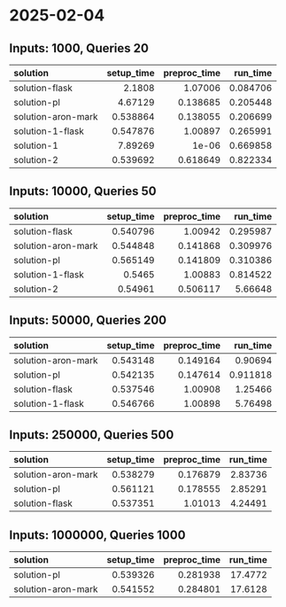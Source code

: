 # 2025-02-04

## Inputs: 1000, Queries 20

| solution           |   setup_time |   preproc_time |   run_time |
|:-------------------|-------------:|---------------:|-----------:|
| solution-flask     |     2.1808   |       1.07006  |   0.084706 |
| solution-pl        |     4.67129  |       0.138685 |   0.205448 |
| solution-aron-mark |     0.538864 |       0.138055 |   0.206699 |
| solution-1-flask   |     0.547876 |       1.00897  |   0.265991 |
| solution-1         |     7.89269  |       1e-06    |   0.669858 |
| solution-2         |     0.539692 |       0.618649 |   0.822334 |

## Inputs: 10000, Queries 50

| solution           |   setup_time |   preproc_time |   run_time |
|:-------------------|-------------:|---------------:|-----------:|
| solution-flask     |     0.540796 |       1.00942  |   0.295987 |
| solution-aron-mark |     0.544848 |       0.141868 |   0.309976 |
| solution-pl        |     0.565149 |       0.141809 |   0.310386 |
| solution-1-flask   |     0.5465   |       1.00883  |   0.814522 |
| solution-2         |     0.54961  |       0.506117 |   5.66648  |

## Inputs: 50000, Queries 200

| solution           |   setup_time |   preproc_time |   run_time |
|:-------------------|-------------:|---------------:|-----------:|
| solution-aron-mark |     0.543148 |       0.149164 |   0.90694  |
| solution-pl        |     0.542135 |       0.147614 |   0.911818 |
| solution-flask     |     0.537546 |       1.00908  |   1.25466  |
| solution-1-flask   |     0.546766 |       1.00898  |   5.76498  |

## Inputs: 250000, Queries 500

| solution           |   setup_time |   preproc_time |   run_time |
|:-------------------|-------------:|---------------:|-----------:|
| solution-aron-mark |     0.538279 |       0.176879 |    2.83736 |
| solution-pl        |     0.561121 |       0.178555 |    2.85291 |
| solution-flask     |     0.537351 |       1.01013  |    4.24491 |

## Inputs: 1000000, Queries 1000

| solution           |   setup_time |   preproc_time |   run_time |
|:-------------------|-------------:|---------------:|-----------:|
| solution-pl        |     0.539326 |       0.281938 |    17.4772 |
| solution-aron-mark |     0.541552 |       0.284801 |    17.6128 |